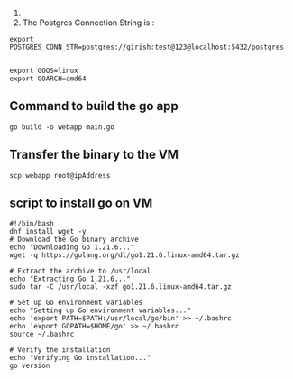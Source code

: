 1) 
2) The Postgres Connection String is :

```
export POSTGRES_CONN_STR=postgres://girish:test@123@localhost:5432/postgres


```

```
export GOOS=linux
export GOARCH=amd64
```


## Command to build the go app
```
go build -o webapp main.go
```

## Transfer the binary to the VM 
```
scp webapp root@ipAddress
```

## script to install go on VM

```
#!/bin/bash
dnf install wget -y
# Download the Go binary archive
echo "Downloading Go 1.21.6..."
wget -q https://golang.org/dl/go1.21.6.linux-amd64.tar.gz

# Extract the archive to /usr/local
echo "Extracting Go 1.21.6..."
sudo tar -C /usr/local -xzf go1.21.6.linux-amd64.tar.gz

# Set up Go environment variables
echo "Setting up Go environment variables..."
echo 'export PATH=$PATH:/usr/local/go/bin' >> ~/.bashrc
echo 'export GOPATH=$HOME/go' >> ~/.bashrc
source ~/.bashrc

# Verify the installation
echo "Verifying Go installation..."
go version


```